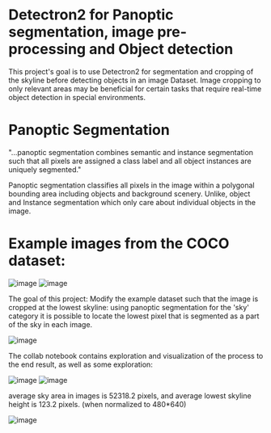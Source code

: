 # Detectron2 for Panoptic segmentation, image pre-processing and Object detection
This project's goal is to use Detectron2 for segmentation and cropping of the skyline before detecting objects in an image Dataset. Image cropping to only relevant areas may be beneficial for certain tasks that require real-time object detection in special environments. 

# Panoptic Segmentation
"...panoptic segmentation combines semantic and instance segmentation such that all pixels are assigned a class label and all object instances are uniquely segmented."

Panoptic segmentation classifies all pixels in the image within a polygonal bounding area including objects and background scenery. Unlike, object and Instance segmentation which only care about individual objects in the image.

# Example images from the COCO dataset:

![image](https://user-images.githubusercontent.com/65919086/208775988-b03cf3e1-d76f-4399-bcd4-59d065cb63e6.png)                       ![image](https://user-images.githubusercontent.com/65919086/208775939-8bab37a7-bc7c-44b8-96e7-bd356b428372.png)

The goal of this project: Modify the example dataset such that the image is cropped at the lowest skyline: using panoptic segmentation for the 'sky' category it is possible to locate the lowest pixel that is segmented as a part of the sky in each image.

![image](https://user-images.githubusercontent.com/65919086/208776873-529d8f50-37f3-43af-b28f-b063218ca58f.png)

The collab notebook contains exploration and visualization of the process to the end result, as well as some exploration:

![image](https://user-images.githubusercontent.com/65919086/208777021-eebc5339-76d8-4ef9-afbb-7f9dab3364db.png)
![image](https://user-images.githubusercontent.com/65919086/208777040-b0401f21-cbe4-429b-b18c-fc01921b84e7.png)

average sky area in images is 52318.2 pixels, and average lowest skyline height is 123.2 pixels. (when normalized to 480*640)

![image](https://user-images.githubusercontent.com/65919086/208778848-df61da11-d782-4433-9154-a254ec364106.png)

